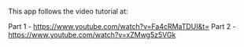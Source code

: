 This app follows the video tutorial at:

Part 1 - https://www.youtube.com/watch?v=Fa4cRMaTDUI&t=
Part 2 - https://www.youtube.com/watch?v=xZMwg5z5VGk
